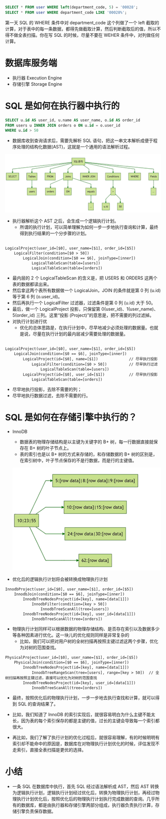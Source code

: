 ```SQL
SELECT * FROM user WHERE left(department_code, 5) = '00028';
SELECT * FROM user WHERE department_code LIKE '00028%';
```
第一天 SQL 的 WHERE 条件中对 department_code 这个列做了一个 left 截取的计算，对于表中的每一条数据，都得先做截取计算，然后判断截取后的值，所以不得不做全表扫描。你在写 SQL 的时候，尽量不要在 WEHER 条件中，对列做任何计算。

# 数据库服务端
- 执行器 Execution Engine
- 存储引擎 Storage Engine


# SQL 是如何在执行器中执行的
```SQL
SELECT u.id AS user_id, u.name AS user_name, o.id AS order_id
FROM users u INNER JOIN orders o ON u.id = o.user_id
WHERE u.id > 50
```
- 数据库收到查询请求后，需要先解析 SQL 语句，把这一串文本解析成便于程序处理的结构化数据(AST)，这就是一个通用的语法解析过程。

![](10_files/5e8a95beb5195d042f000002.png)

- 执行器解析这个 AST 之后，会生成一个逻辑执行计划。
  * 所谓的执行计划，可以简单理解为如何一步一步地执行查询和计算，最终得到执行结果的一个分步骤的计划。
  
```

LogicalProject(user_id=[$0], user_name=[$1], order_id=[$5])
    LogicalFilter(condition=[$0 > 50])
        LogicalJoin(condition=[$0 == $6], joinType=[inner])
            LogicalTableScan(table=[users])
            LogicalTableScan(table=[orders])
```
- 最内层的 2 个 LogicalTableScan 的含义是，把 USERS 和 ORDERS 这两个表的数据都读出来。
- 然后拿这两个表所有数据做一个 LogicalJoin，JOIN 的条件就是第 0 列 (u.id) 等于第 6 列 (o.user_id)。
- 然后再执行一个 LogicalFilter 过滤器，过滤条件是第 0 列 (u.id) 大于 50。
- 最后，做一个 LogicalProject 投影，只保留第 0(user_id)、1(user_name)、5(order_id) 三列。这里“投影 (Project)”的意思是，把不需要的列过滤掉。
- 对执行计划进行优
  * 优化的总体思路是，在执行计划中，尽早地减少必须处理的数据量。也就是说，尽量在执行计划的最内层减少需要处理的数据量。
  
```

LogicalProject(user_id=[$0], user_name=[$1], order_id=[$5])
    LogicalJoin(condition=[$0 == $6], joinType=[inner])
        LogicalProject(id=[$0], name=[$1])              // 尽早执行投影
            LogicalFilter(condition=[$0 > 50])          // 尽早执行过滤
                LogicalTableScan(table=[users])
        LogicalProject(id=[$0], user_id=[$1])           // 尽早执行投影
            LogicalTableScan(table=[orders])
```
- 尽早地执行投影，去除不需要的列；
- 尽早地执行数据过滤，去除不需要的行。


# SQL 是如何在存储引擎中执行的？
- InnoDB
  * 数据表的物理存储结构是以主键为关键字的 B+ 树，每一行数据直接就保存在 B+ 树的叶子节点上。
  * 表的索引也是以 B+ 树的方式来存储的，和存储数据的 B+ 树的区别是，在索引树中，叶子节点保存的不是行数据，而是行的主键值。
  
  ![](10_files/5e8a9844b5195d042f000003.png)
  
- 优化后的逻辑执行计划将会被转换成物理执行计划
```
InnodbProject(user_id=[$0], user_name=[$1], order_id=[$5])
    InnodbJoin(condition=[$0 == $6], joinType=[inner])
        InnodbTreeNodesProject(id=[key], name=[data[1]])
            InnodbFilter(condition=[key > 50])
                InnodbTreeScanAll(tree=[users])
        InnodbTreeNodesProject(id=[key], user_id=[data[1]])
            InnodbTreeScanAll(tree=[orders])
```
- 物理执行计划同样可以根据数据的物理存储结构、是否存在索引以及数据多少等各种因素进行优化。这一块儿的优化规则同样是非常复杂的
  * 比如，我们可以把对用户树的全树扫描再按照主键过滤这两个步骤，优化为对树的范围查找。
  
  
```
PhysicalProject(user_id=[$0], user_name=[$1], order_id=[$5])
    PhysicalJoin(condition=[$0 == $6], joinType=[inner])
        InnodbTreeNodesProject(id=[key], name=[data[1]])
            InnodbTreeRangeScan(tree=[users], range=[key > 50])  // 全树扫描再按照主键过滤，直接可以优化为对树的范围查找
        InnodbTreeNodesProject(id=[key], user_id=[data[1]])
            InnodbTreeScanAll(tree=[orders])
```
- 最终，按照优化后的物理执行计划，一步一步地去执行查找和计算，就可以得到 SQL 的查询结果了。


- 比如，我们知道了 InnoDB 的索引实现后，就很容易明白为什么主键不能太长，因为表的每个索引保存的都是主键的值，过长的主键会导致每一个索引都很大。
- 再比如，我们了解了执行计划的优化过程后，就很容易理解，有的时候明明有索引却不能命中的原因是，数据库在对物理执行计划优化的时候，评估发现不走索引，直接全表扫描是更优的选择。


# 小结
- 一条 SQL 在数据库中执行，首先 SQL 经过语法解析成 AST，然后 AST 转换为逻辑执行计划，逻辑执行计划经过优化后，转换为物理执行计划，再经过物理执行计划优化后，按照优化后的物理执行计划执行完成数据的查询。几乎所有的数据库，都是由执行器和存储引擎两部分组成，执行器负责执行计算，存储引擎负责保存数据。
